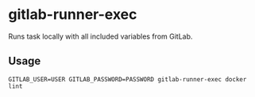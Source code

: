 # gitlab-runner-exec

Runs task locally with all included variables from GitLab.

## Usage

```shell
GITLAB_USER=USER GITLAB_PASSWORD=PASSWORD gitlab-runner-exec docker lint
```
